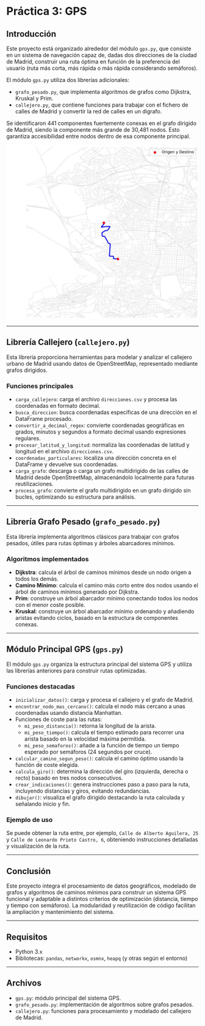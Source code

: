 # Práctica 3: GPS

## Introducción

Este proyecto está organizado alrededor del módulo `gps.py`, que consiste en un sistema de navegación capaz de, dadas dos direcciones de la ciudad de Madrid, construir una ruta óptima en función de la preferencia del usuario (ruta más corta, más rápida o más rápida considerando semáforos).

El módulo `gps.py` utiliza dos librerías adicionales:  
- `grafo_pesado.py`, que implementa algoritmos de grafos como Dijkstra, Kruskal y Prim.  
- `callejero.py`, que contiene funciones para trabajar con el fichero de calles de Madrid y convertir la red de calles en un digrafo.

Se identificaron 441 componentes fuertemente conexas en el grafo dirigido de Madrid, siendo la componente más grande de 30,481 nodos. Esto garantiza accesibilidad entre nodos dentro de esa componente principal.

![Captura del sistema GPS](imagenes/captura_gps.png)

---

## Librería Callejero (`callejero.py`)

Esta librería proporciona herramientas para modelar y analizar el callejero urbano de Madrid usando datos de OpenStreetMap, representado mediante grafos dirigidos.

### Funciones principales

- `carga_callejero`: carga el archivo `direcciones.csv` y procesa las coordenadas en formato decimal.
- `busca_direccion`: busca coordenadas específicas de una dirección en el DataFrame procesado.
- `convertir_a_decimal_regex`: convierte coordenadas geográficas en grados, minutos y segundos a formato decimal usando expresiones regulares.
- `procesar_latitud_y_longitud`: normaliza las coordenadas de latitud y longitud en el archivo `direcciones.csv`.
- `coordenadas_particulares`: localiza una dirección concreta en el DataFrame y devuelve sus coordenadas.
- `carga_grafo`: descarga o carga un grafo multidirigido de las calles de Madrid desde OpenStreetMap, almacenándolo localmente para futuras reutilizaciones.
- `procesa_grafo`: convierte el grafo multidirigido en un grafo dirigido sin bucles, optimizando su estructura para análisis.

---

## Librería Grafo Pesado (`grafo_pesado.py`)

Esta librería implementa algoritmos clásicos para trabajar con grafos pesados, útiles para rutas óptimas y árboles abarcadores mínimos.

### Algoritmos implementados

- **Dijkstra**: calcula el árbol de caminos mínimos desde un nodo origen a todos los demás.
- **Camino Mínimo**: calcula el camino más corto entre dos nodos usando el árbol de caminos mínimos generado por Dijkstra.
- **Prim**: construye un árbol abarcador mínimo conectando todos los nodos con el menor coste posible.
- **Kruskal**: construye un árbol abarcador mínimo ordenando y añadiendo aristas evitando ciclos, basado en la estructura de componentes conexas.

---

## Módulo Principal GPS (`gps.py`)

El módulo `gps.py` organiza la estructura principal del sistema GPS y utiliza las librerías anteriores para construir rutas optimizadas.

### Funciones destacadas

- `inicializar_datos()`: carga y procesa el callejero y el grafo de Madrid.
- `encontrar_nodo_mas_cercano()`: calcula el nodo más cercano a unas coordenadas usando distancia Manhattan.
- Funciones de coste para las rutas:
  - `mi_peso_distancia()`: retorna la longitud de la arista.
  - `mi_peso_tiempo()`: calcula el tiempo estimado para recorrer una arista basado en la velocidad máxima permitida.
  - `mi_peso_semaforos()`: añade a la función de tiempo un tiempo esperado por semáforos (24 segundos por cruce).
- `calcular_camino_segun_peso()`: calcula el camino óptimo usando la función de coste elegida.
- `calcula_giro()`: determina la dirección del giro (izquierda, derecha o recto) basado en tres nodos consecutivos.
- `crear_indicaciones()`: genera instrucciones paso a paso para la ruta, incluyendo distancias y giros, evitando redundancias.
- `dibujar()`: visualiza el grafo dirigido destacando la ruta calculada y señalando inicio y fin.

### Ejemplo de uso

Se puede obtener la ruta entre, por ejemplo, `Calle de Alberto Aguilera, 25` y `Calle de Leonardo Prieto Castro, 6`, obteniendo instrucciones detalladas y visualización de la ruta.

---

## Conclusión

Este proyecto integra el procesamiento de datos geográficos, modelado de grafos y algoritmos de caminos mínimos para construir un sistema GPS funcional y adaptable a distintos criterios de optimización (distancia, tiempo y tiempo con semáforos). La modularidad y reutilización de código facilitan la ampliación y mantenimiento del sistema.

---

## Requisitos

- Python 3.x
- Bibliotecas: `pandas`, `networkx`, `osmnx`, `heapq` (y otras según el entorno)

---

## Archivos

- `gps.py`: módulo principal del sistema GPS.
- `grafo_pesado.py`: implementación de algoritmos sobre grafos pesados.
- `callejero.py`: funciones para procesamiento y modelado del callejero de Madrid.

